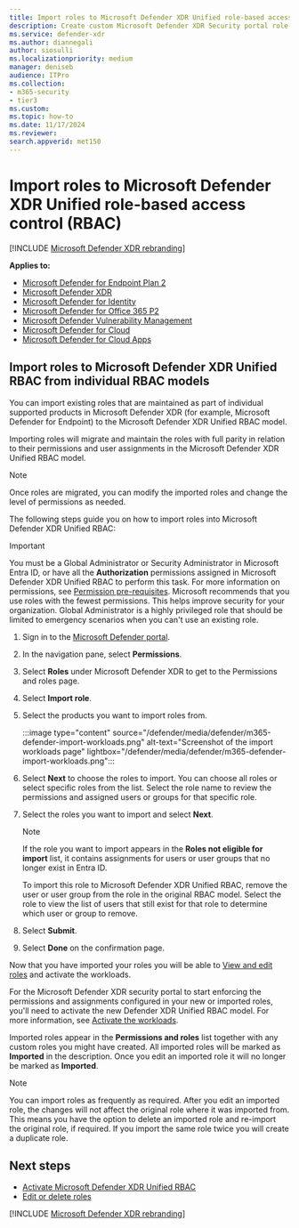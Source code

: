 ```yaml
---
title: Import roles to Microsoft Defender XDR Unified role-based access control (RBAC)
description: Create custom Microsoft Defender XDR Security portal role-based access control (RBAC)
ms.service: defender-xdr
ms.author: diannegali
author: siosulli
ms.localizationpriority: medium
manager: deniseb
audience: ITPro
ms.collection: 
- m365-security
- tier3
ms.custom: 
ms.topic: how-to
ms.date: 11/17/2024
ms.reviewer: 
search.appverid: met150
---
```


# Import roles to Microsoft Defender XDR Unified role-based access control (RBAC)

[!INCLUDE [Microsoft Defender XDR rebranding](../includes/microsoft-defender.md)]

**Applies to:**

- [Microsoft Defender for Endpoint Plan 2](/defender-endpoint/microsoft-defender-endpoint)
- [Microsoft Defender XDR](microsoft-365-defender.md)
- [Microsoft Defender for Identity](https://go.microsoft.com/fwlink/?LinkID=2198108)
- [Microsoft Defender for Office 365 P2](https://go.microsoft.com/fwlink/?LinkID=2158212)
- [Microsoft Defender Vulnerability Management](/defender-vulnerability-management/defender-vulnerability-management)
- [Microsoft Defender for Cloud](/azure/defender-for-cloud/defender-for-cloud-introduction)
- [Microsoft Defender for Cloud Apps](/defender-cloud-apps/what-is-defender-for-cloud-apps)

<a name='import-roles-to-microsoft-365-defender-unified-rbac-from-individual-rbac-models'></a>

## Import roles to Microsoft Defender XDR Unified RBAC from individual RBAC models

You can import existing roles that are maintained as part of individual supported products in Microsoft Defender XDR (for example, Microsoft Defender for Endpoint) to the Microsoft Defender XDR Unified RBAC model.

Importing roles will migrate and maintain the roles with full parity in relation to their permissions and user assignments in the Microsoft Defender XDR Unified RBAC model.

> [!NOTE]
> Once roles are migrated, you can modify the imported roles and change the level of permissions as needed.

The following steps guide you on how to import roles into Microsoft Defender XDR Unified RBAC:

> [!IMPORTANT]
> You must be a Global Administrator or Security Administrator in Microsoft Entra ID, or have all the **Authorization** permissions assigned in Microsoft Defender XDR Unified RBAC to perform this task. For more information on permissions, see [Permission pre-requisites](manage-rbac.md#permissions-prerequisites).
> Microsoft recommends that you use roles with the fewest permissions. This helps improve security for your organization. Global Administrator is a highly privileged role that should be limited to emergency scenarios when you can't use an existing role.

1. Sign in to the [Microsoft Defender portal](https://security.microsoft.com).

2. In the navigation pane, select **Permissions**.

3. Select **Roles** under Microsoft Defender XDR to get to the Permissions and roles page.

4. Select **Import role**.

5. Select the products you want to import roles from.

    :::image type="content" source="/defender/media/defender/m365-defender-import-workloads.png" alt-text="Screenshot of the import workloads page" lightbox="/defender/media/defender/m365-defender-import-workloads.png":::

6. Select **Next** to choose the roles to import. You can choose all roles or select specific roles from the list. Select the role name to review the permissions and assigned users or groups for that specific role.

7. Select the roles you want to import and select **Next**.

   > [!NOTE]
   > If the role you want to import appears in the **Roles not eligible for import** list, it contains assignments for users or user groups that no longer exist in Entra ID.
   >
   > To import this role to Microsoft Defender XDR Unified RBAC, remove the user or user group from the role in the original RBAC model. Select the role to view the list of users that still exist for that role to determine which user or group to remove.

8. Select **Submit**.

9. Select **Done** on the confirmation page.

Now that you have imported your roles you will be able to [View and edit roles](edit-delete-rbac-roles.md) and activate the workloads.

For the Microsoft Defender XDR security portal to start enforcing the permissions and assignments configured in your new or imported roles, you'll need to activate the new Defender XDR Unified RBAC model. For more information, see [Activate the workloads](activate-defender-rbac.md).

Imported roles appear in the **Permissions and roles** list together with any custom roles you might have created. All imported roles will be marked as **Imported** in the description. Once you edit an imported role it will no longer be marked as **Imported**.

> [!NOTE]
> You can import roles as frequently as required. After you edit an imported role, the changes will not affect the original role where it was imported from. This means you have the option to delete an imported role and re-import the original role, if required. If you import the same role twice you will create a duplicate role.

## Next steps

- [Activate Microsoft Defender XDR Unified RBAC](activate-defender-rbac.md)
- [Edit or delete roles](edit-delete-rbac-roles.md)

[!INCLUDE [Microsoft Defender XDR rebranding](../includes/defender-m3d-techcommunity.md)]

